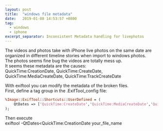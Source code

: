 ```yaml
---
layout: post
title:  "windows file metadata"
date:   2019-01-08 14:53:57 +0800
tag:
  - windows
  - iphone
excerpt_separator: Inconsistent Metadata handling for livephotos
---
```


The videos and photos take with iPhone live photos on the same date are organized in different timeline stories when import to windows photos.  
The photos seems fine bug the videos are totally mess up.  
It seems these metadata are the causes:  
QuickTime:CreationDate, QuickTime:CreateDate, QuickTime:MediaCreateDate, QuickTime:TrackCreateDate

With exiftool you can modify the metadata of the broken files.  
First, define a tag group in the .ExifTool_config file:

```perl
%Image::ExifTool::Shortcuts::UserDefined = (
    QtDates => ['QuickTime:CreateDate','QuickTime:MediaCreateDate','QuickTime:TrackCreateDate'],
);
```

Then execute  
exiftool -QtDates<QuickTime:CreationDate your_file_name
